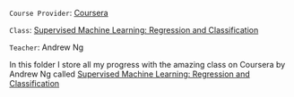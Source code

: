 `Course Provider`: [Coursera](https://www.coursera.org)

`Class`: [Supervised Machine Learning: Regression and Classification](https://www.coursera.org/learn/machine-learning)

`Teacher`: Andrew Ng

In this folder I store all my progress with the amazing class
on Coursera by Andrew Ng called [Supervised Machine Learning: Regression and Classification](https://www.coursera.org/learn/machine-learning)

